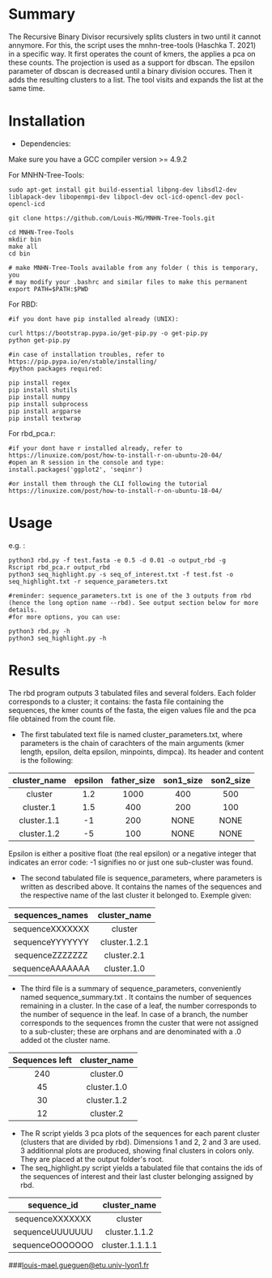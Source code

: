 # Summary

The Recursive Binary Divisor recursively splits clusters in two until it cannot annymore. For this, the  script uses the mnhn-tree-tools (Haschka T. 2021) in a specific way. It first operates the count of kmers, the applies a pca on these counts. The projection is used as a support for dbscan. The epsilon parameter of dbscan is decreased until a binary division occures. Then it adds the resulting clusters to a list. The tool visits and expands the list at the same time.  
# Installation

* Dependencies:

Make sure you have a GCC compiler version >= 4.9.2

For MNHN-Tree-Tools:

```
sudo apt-get install git build-essential libpng-dev libsdl2-dev liblapack-dev libopenmpi-dev libpocl-dev ocl-icd-opencl-dev pocl-opencl-icd

git clone https://github.com/Louis-MG/MNHN-Tree-Tools.git

cd MNHN-Tree-Tools
mkdir bin
make all
cd bin

# make MNHN-Tree-Tools available from any folder ( this is temporary, you
# may modify your .bashrc and similar files to make this permanent
export PATH=$PATH:$PWD
```

For RBD:

```
#if you dont have pip installed already (UNIX):

curl https://bootstrap.pypa.io/get-pip.py -o get-pip.py
python get-pip.py 

#in case of installation troubles, refer to https://pip.pypa.io/en/stable/installing/
#python packages required:

pip install regex
pip install shutils
pip install numpy
pip install subprocess
pip install argparse
pip install textwrap

```

For rbd_pca.r:

```
#if your dont have r installed already, refer to https://linuxize.com/post/how-to-install-r-on-ubuntu-20-04/
#open an R session in the console and type:
install.packages('ggplot2', 'seqinr')

#or install them through the CLI following the tutorial https://linuxize.com/post/how-to-install-r-on-ubuntu-18-04/

```

# Usage

e.g. :
``` 
python3 rbd.py -f test.fasta -e 0.5 -d 0.01 -o output_rbd -g
Rscript rbd_pca.r output_rbd
python3 seq_highlight.py -s seq_of_interest.txt -f test.fst -o seq_highlight.txt -r sequence_parameters.txt

#reminder: sequence_parameters.txt is one of the 3 outputs from rbd (hence the long option name --rbd). See output section below for more details. 
#for more options, you can use:

python3 rbd.py -h
python3 seq_highlight.py -h 
```

# Results

The rbd program outputs 3 tabulated files and several folders. Each folder corresponds to a cluster; it contains: the fasta file 
containing the sequences, the kmer counts of the fasta, the eigen values file and the pca file obtained from the count file. 

* The first tabulated text file is named cluster_parameters.txt, where parameters is the chain of carachters of the main arguments (kmer length, 
epsilon, delta epsilon, minpoints, dimpca). Its header and content is the following:

|cluster_name|epsilon|father_size|son1_size|son2_size|
|:----------:|:-----:|:---------:|:-------:|:-------:|
|cluster|1.2|1000|400|500|
|cluster.1|1.5|400|200|100|	
|cluster.1.1|-1|200|NONE|NONE|
|cluster.1.2|-5|100|NONE|NONE|

Epsilon  is either a positive float (the real epsilon) or a negative integer that indicates an error code: -1 signifies no or just one sub-cluster was found.
 
* The second tabulated file is sequence_parameters, where parameters is written as described above. It contains the names of the 
sequences and the respective name of the last cluster it belonged to. Exemple given:

|sequences_names|cluster_name|
|:-------------:|:-----:|
|sequenceXXXXXXX|cluster|
|sequenceYYYYYYY|cluster.1.2.1|
|sequenceZZZZZZZ|cluster.2.1|
|sequenceAAAAAAA|cluster.1.0|

* The third file is a summary of sequence_parameters, conveniently named sequence_summary.txt . It contains the number of sequences 
remaining in a cluster. In the case of a leaf, the number corresponds to the number of sequence in the leaf. In case of a branch, the 
number corresponds to the sequences fromn the custer that were not assigned to a sub-cluster; these are orphans and are denominated with a .0 added ot the cluster name.  

|Sequences left|cluster_name|
|:-:|:--------:|
|240|cluster.0|
|45|cluster.1.0|
|30|cluster.1.2|
|12|cluster.2|

* The R script yields 3 pca plots of the sequences for each parent cluster (clusters that are divided by rbd). Dimensions 1 and 2, 2 and 3 are used. 3 additionnal plots are produced, showing final clusters in colors only. They are placed at the output folder's root. 
* The seq_highlight.py script yields a tabulated file that contains the ids of the sequences of interest and their last cluster belonging assigned by rbd.

|sequence_id|cluster_name|
|:---------:|:----------:|
|sequenceXXXXXXX|cluster|
|sequenceUUUUUUU|cluster.1.1.2|
|sequenceOOOOOOO|cluster.1.1.1.1|


###louis-mael.gueguen@etu.univ-lyon1.fr

